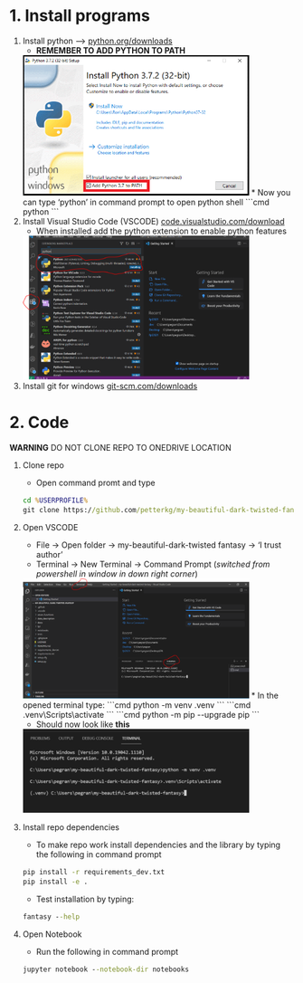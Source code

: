 # 1. Install programs

1. Install python --> [python.org/downloads](https://www.python.org/downloads/)
    * **REMEMBER TO ADD PYTHON TO PATH**
    <img src="img/python_path.png" alt="Screenshot" width="400"/>
    * Now you can type ‘python’ in command prompt to open python shell
    ```cmd
    python
    ```
2. Install Visual Studio Code (VSCODE) [code.visualstudio.com/download](https://code.visualstudio.com/download)
    * When installed add the python extension to enable python features
     <img src="img/vscode_extensions.png" alt="Screenshot" width="400"/>
3. Install git for windows [git-scm.com/downloads](https://git-scm.com/downloads)

# 2. Code
**WARNING** DO NOT CLONE REPO TO ONEDRIVE LOCATION

1. Clone repo
    * Open command promt and type
    ```cmd
    cd %USERPROFILE%
    git clone https://github.com/petterkg/my-beautiful-dark-twisted-fantasy.git
    ```
2. Open VSCODE
    * File -> Open folder -> my-beautiful-dark-twisted fantasy -> ‘I trust author’
    * Terminal -> New Terminal -> Command Prompt (_switched from powershell in window in down right corner_)
    <img src="img/open_terminal.png" alt="Screenshot" width="400"/>
    * In the opened terminal type:
    ```cmd
    python -m venv .venv
    ```
    ```cmd
    .venv\Scripts\activate
    ```
    ```cmd
    python -m pip --upgrade pip
    ```

    * Should now look like **this**
    <img src="img/venv_example.png" alt="Screenshot" width="400"/>
3. Install repo dependencies
    * To make repo work install dependencies and the library by typing the following in command prompt
    ```cmd
    pip install -r requirements_dev.txt
    pip install -e .
    ```
    * Test installation by typing:
    ```cmd
    fantasy --help
    ```

4. Open Notebook
    * Run the following in command prompt
    ```cmd
    jupyter notebook --notebook-dir notebooks
    ```